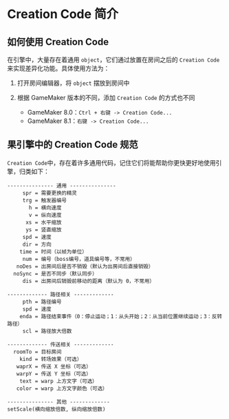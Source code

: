 # Creation Code 简介

## 如何使用 Creation Code

在引擎中，大量存在着通用 `object`，它们通过放置在房间之后的 `Creation Code` 来实现差异化功能。具体使用方法为：

1.  打开房间编辑器，将 `object` 摆放到房间中

2.  根据 GameMaker 版本的不同，添加 `Creation Code` 的方式也不同

    * GameMaker 8.0：`Ctrl + 右键 -> Creation Code...`
    * GameMaker 8.1：`右键 -> Creation Code...`

## 果引擎中的 Creation Code 规范

`Creation Code`中，存在着许多通用代码，记住它们将能帮助你更快更好地使用引擎，归类如下：

```gml
--------------- 通用 ---------------
     spr = 需要更换的精灵
     trg = 触发器编号
       h = 横向速度
       v = 纵向速度
      xs = 水平缩放
      ys = 竖直缩放
     spd = 速度
     dir = 方向
    time = 时间（以帧为单位）
     num = 编号（boss编号，道具编号等，不常用）
   noDes = 出房间后是否不销毁（默认为出房间后直接销毁）
  noSync = 是否不同步（默认同步）
     dis = 出房间后销毁前移动的距离（默认为 0，不常用）

------------- 路径相关 -------------
     pth = 路径编号
     spd = 速度
    enda = 路径结束事件（0：停止运动；1：从头开始；2：从当前位置继续运动；3：反转路径）
     scl = 路径放大倍数

------------- 传送相关 -------------
  roomTo = 目标房间
    kind = 转场效果（可选）
   waprX = 传送 X 坐标（可选）
   warpY = 传送 Y 坐标（可选）
    text = warp 上方文字（可选）
   color = warp 上方文字颜色（可选）

--------------- 其他 -------------
setScale(横向缩放倍数, 纵向缩放倍数)
```
